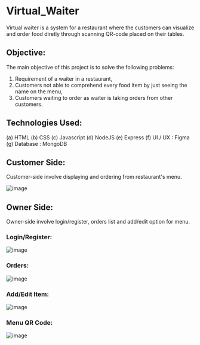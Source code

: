 # Virtual_Waiter

Virtual waiter is a system for a restaurant where the customers can visualize and order food diretly through scanning QR-code placed on their tables.



## Objective:

The main objective of this project is to solve the following problems:
1. Requirement of a waiter in a restaurant,
2. Customers not able to comprehend every food item by just seeing the name on the menu,
3. Customers waiting to order as waiter is taking orders from other customers.



## Technologies Used:

(a) HTML
(b) CSS
(c) Javascript
(d) NodeJS
(e) Express
(f) UI / UX : Figma
(g) Database : MongoDB




## Customer Side:

Customer-side involve displaying and ordering from restaurant's menu.


![image](https://github.com/IamKAIF/Virtual_Waiter/assets/104121811/731225d5-966e-4185-a562-5881970acf8d)


## Owner Side:

Owner-side involve login/register, orders list and add/edit option for menu.

### Login/Register:
![image](https://github.com/IamKAIF/Virtual_Waiter/assets/104121811/68514960-b6f8-4f1e-bbdc-088e1c9cb00e)


### Orders:
![image](https://github.com/IamKAIF/Virtual_Waiter/assets/104121811/4d3addce-4812-4bf4-be68-940f5ae7337f)


### Add/Edit Item:
![image](https://github.com/IamKAIF/Virtual_Waiter/assets/104121811/7031f424-cd3a-4556-a895-4896c07d42da)


### Menu QR Code:
![image](https://github.com/IamKAIF/Virtual_Waiter/assets/104121811/9ecc793b-a9f3-4c26-b475-39afbd6815aa)
